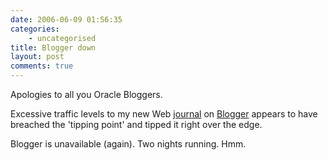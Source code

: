 ```yaml
---
date: 2006-06-09 01:56:35
categories:
    - uncategorised
title: Blogger down
layout: post
comments: true
---
```

Apologies to all you Oracle Bloggers.

Excessive traffic levels to my new Web
[journal](http://www.nbrightside.com/blog/2006/06/08/recently-i-gave-birth-to-a-blog/)
on [Blogger](http://www.blogger.com/) appears to have breached the
'tipping point' and tipped it right over the edge.

Blogger is unavailable (again). Two nights running. Hmm.
